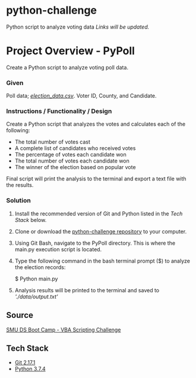 # python-challenge
Python script to analyze voting data
<i>Links will be updated.</i>

# Project Overview - PyPoll
Create a Python script to analyze voting poll data.

### Given
Poll data; [*election_data.csv*](https://github.com/kirpatrick/python-challenge/tree/master/PyPoll/data). Voter ID, County, and Candidate.

### Instructions / Functionality / Design
Create a Python script that analyzes the votes and calculates each of the following:
- The total number of votes cast
- A complete list of candidates who received votes
- The percentage of votes each candidate won
- The total number of votes each candidate won
- The winner of the election based on popular vote

 Final script will print the analysis to the terminal and export a text file with the results.

### Solution
1. Install the recommended version of Git and Python listed in the *Tech Stack* below.
2. Clone or download the [python-challenge repository](https://github.com/kirpatrick/python-challenge) to your computer.
3. Using Git Bash, navigate to the PyPoll directory.  This is where the main.py execution script is located.
4. Type the following command in the bash terminal prompt ($) to analyze the election records:

    $ Python main.py

5. Analysis results will be printed to the terminal and saved to *'./data/output.txt'*

## Source
[SMU DS Boot Camp - VBA Scripting Challenge](https://smu.bootcampcontent.com/SMU-Coding-Bootcamp/SMU-DAL-DATA-PT-11-2019-U-C/tree/master/02-Homework/03-Python/Instructions)

## Tech Stack
- [Git 2.17.1](https://git-scm.com/downloads)
- [Python 3.7.4](https://www.anaconda.com/distribution/)